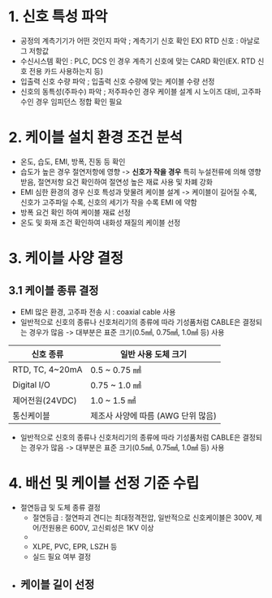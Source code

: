 # 1. 신호 특성 파악
- 공정의 계측기기가 어떤 것인지 파악 ; 계측기기 신호 확인
  EX) RTD 신호 : 아날로그 저항값
- 수신시스템 확인 : PLC, DCS 인 경우 계측기 신호에 맞는 CARD 확인(EX. RTD 신호 전용 카드 사용하는지 등)
- 입출력 신호 수량 파악 ; 입출력 신호 수량에 맞는 케이블 수량 선정
- 신호의 동특성(주파수) 파악 ; 저주파수인 경우 케이블 설계 시 노이즈 대비, 고주파수인 경우 임피던스 정합 확인 필요

# 2. 케이블 설치 환경 조건 분석
- 온도, 습도, EMI, 방폭, 진동 등 확인
- 습도가 높은 경우 절연저항에 영향 -> **신호가 작을 경우** 특히 누설전류에 의해 영향받음, 절연저항 요건 확인하여 절연성 높은 재료 사용 및 차폐 강화
- EMI 심한 환경의 경우 신호 특성과 맞물려 케이블 설계 -> 케이블이 길어질 수록, 신호가 고주파일 수록, 신호의 세기가 작을 수록 EMI 에 약함
- 방폭 요건 확인 하여 케이블 재료 선정
- 온도 및 화재 조건 확인하여 내화성 재질의 케이블 선정

# 3. 케이블 사양 결정
## 3.1 케이블 종류 결정
  - EMI 많은 환경, 고주파 전송 시 : coaxial cable 사용
  - 일반적으로 신호의 종류나 신호처리기의 종류에 따라 기성품처럼 CABLE은 결정되는 경우가 많음 -> 대부분은 표준 크기(0.5㎟, 0.75㎟, 1.0㎟ 등) 사용</BR>

   |신호 종류|일반 사용 도체 크기|
   |---------|-------------------|
   |RTD, TC, 4~20mA|0.5 ~ 0.75 ㎟|
   |Digital I/O|0.75 ~ 1.0 ㎟|
   |제어전원(24VDC)|1.0 ~ 1.5 ㎟|
   |통신케이블|제조사 사양에 따름 (AWG 단위 많음)|

  - 일반적으로 신호의 종류나 신호처리기의 종류에 따라 기성품처럼 CABLE은 결정되는 경우가 많음 -> 대부분은 표준 크기(0.5㎟, 0.75㎟, 1.0㎟ 등) 사용</BR>


# 4. 배선 및 케이블 선정 기준 수립
- 절연등급 및 도체 종류 결정
  - 절연등급 : 절연파괴 견디는 최대정격전압, 일반적으로 신호케이블은 300V, 제어/전원용은 600V, 고신뢰성은 1KV 이상
  - 
  - XLPE, PVC, EPR, LSZH 등
  - 실드 필요 여부 결정
- 케이블 길이 선정
  - 
  
